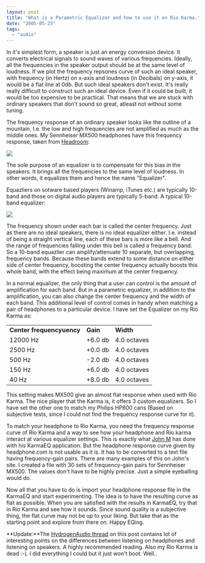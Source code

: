 ```yaml
---
layout: post
title: "What is a Parametric Equalizer and how to use it on Rio Karma."
date: "2005-05-25"
tags: 
  - "audio"
---
```


In it's simplest form, a speaker is just an energy conversion device. It converts electrical signals to sound waves of various frequencies. Ideally, all the frequencies in the speaker output should be at the same level of loudness. If we plot the frequency repsones curve of such an ideal speaker, with frequency (in Hertz) on x-axis and loudness (in Decibals) on y-axis, it would be a flat line at 0db. But such ideal speakers don't exist. It's really really difficult to construct such an ideal device. Even if it could be built, it would be too expensive to be practical. That means that we are stuck with ordinary speakers that don't sound so great, atleast not without some tuning.

The frequency response of an ordinary speaker looks like the outline of a mountain. I.e. the low and high frequencies are not amplified as much as the middle ones. My Sennheiser MX500 headphones have this frequency response, taken from [Headroom](http://www.headphone.com/):

![](images/15587761_3ad9128bdf.jpg)

The sole purpose of an equalizer is to compensate for this bias in the speakers. It brings all the frequencies to the same level of loudness. In other words, it equalizes them and hence the name "Equalizer".

Equazliers on sotware based players (Winamp, iTunes etc.) are typically 10-band and those on digital audio players are typically 5-band. A typical 10-band equalizer:

![](images/15588413_0995b16fe9_m.jpg)

The frequency shown under each bar is called the center frequency. Just as there are no ideal speakers, there is no ideal equalizer either. I.e. instead of being a straight vertical line, each of these bars is more like a bell. And the range of frequencies falling under this bell is called a frequency band. So a 10-band equazlier can amplify/attenuate 10 separate, but overlapping, frequency bands. Because these bands extend to some distance on either side of center frequency, boosting the center frequency actually boosts this whole band, with the effect being maximum at the center frequency.

In a normal equalizer, the only thing that a user can control is the amount of amplification for each band. But in a parametric equalizer, in addition to the amplification, you can also change the center frequency and the width of each band. This additional level of control comes in handy when matching a pair of headphones to a particular device. I have set the Equalizer on my Rio Karma as:

<table width="80%" border="0"><tbody><tr><td><strong>Center frequencyuency</strong></td><td><strong>Gain</strong></td><td><strong>Width</strong></td></tr><tr><td>12000 Hz</td><td>+6.0 db</td><td>4.0 octaves</td></tr><tr><td>2500 Hz</td><td>+0.0 db</td><td>4.0 octaves</td></tr><tr><td>500 Hz</td><td>-2.0 db</td><td>4.0 octaves</td></tr><tr><td>150 Hz</td><td>+6.0 db</td><td>4.0 octaves</td></tr><tr><td>40 Hz</td><td>+8.0 db</td><td>4.0 octaves</td></tr></tbody></table>

This setting makes MX500 give an almost flat response when used with Rio Karma. The nice player that the Karma is, it offers 3 custom equalizers. So I have set the other one to match my Philips HP800 cans (Based on subjective tests, since I could not find the frequency response curve for it).

To match your headphone to Rio Karma, you need the frequency response curve of Rio Karma and a way to see how your headphone and Rio karma interact at various equalizer settings. This is exactly what [John M](http://groups.msn.com/JohnMKarmaEQ/) has done with his KarmaEQ application. But the headphone response curve given by headphone.com is not usable as it is. It has to be converted to a text file having frequency-gain pairs. There are many examples of this on John's site. I created a file with 30 sets of frequency-gain pairs for Sennheiser MX500. The values don't have to be highly precise. Just a simple eyeballing would do.

Now all that you have to do is import your headphone response file in the KarmaEQ and start experimenting. The idea is to have the resulting curve as flat as possible. When you are satisfied with the results in KarmaEQ, try that in Rio Karma and see how it sounds. Since sound quality is a subjective thing, the flat curve may not be up to your liking. But take that as the starting point and explore from there on. Happy EQing.

**Update:**The [HydrogenAudio thread](http://www.hydrogenaudio.org/forums/index.php?showtopic=34452) on this post contains lot of interesting points on the differences between listening on headphones and listening on speakers. A highly recommended reading. Also my Rio Karma is dead :-(. I did everything I could but it just won't boot. Well..

